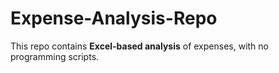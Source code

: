 # Expense-Analysis-Repo
 This repo contains **Excel-based analysis** of expenses, with no programming scripts.
